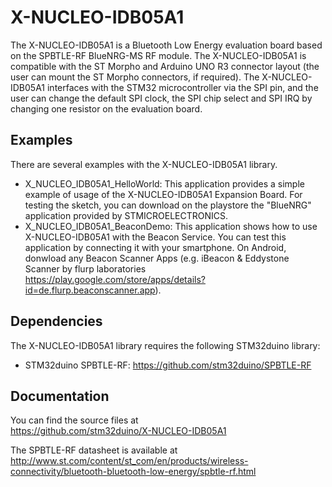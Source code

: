 # X-NUCLEO-IDB05A1

The X-NUCLEO-IDB05A1 is a Bluetooth Low Energy evaluation board based on the SPBTLE-RF BlueNRG-MS RF module.
The X-NUCLEO-IDB05A1 is compatible with the ST Morpho and Arduino UNO R3 connector layout 
(the user can mount the ST Morpho connectors, if required). The X-NUCLEO-IDB05A1 interfaces with the STM32 
microcontroller via the SPI pin, and the user can change the default SPI clock, the SPI chip select and 
SPI IRQ by changing one resistor on the evaluation board.

## Examples

There are several examples with the X-NUCLEO-IDB05A1 library.
* X_NUCLEO_IDB05A1_HelloWorld: This application provides a simple example of usage of the X-NUCLEO-IDB05A1 
Expansion Board. For testing the sketch, you can download on the playstore the "BlueNRG" application provided by STMICROELECTRONICS.
* X_NUCLEO_IDB05A1_BeaconDemo: This application shows how to use X-NUCLEO-IDB05A1 with the Beacon Service.
You can test this application by connecting it with your smartphone. On Android, donwload any Beacon Scanner Apps 
(e.g. iBeacon & Eddystone Scanner by flurp laboratories https://play.google.com/store/apps/details?id=de.flurp.beaconscanner.app).

## Dependencies

The X-NUCLEO-IDB05A1 library requires the following STM32duino library:

* STM32duino SPBTLE-RF: https://github.com/stm32duino/SPBTLE-RF

## Documentation

You can find the source files at  
https://github.com/stm32duino/X-NUCLEO-IDB05A1

The SPBTLE-RF datasheet is available at  
http://www.st.com/content/st_com/en/products/wireless-connectivity/bluetooth-bluetooth-low-energy/spbtle-rf.html
